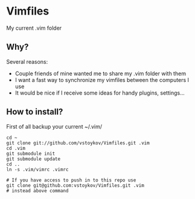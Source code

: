 # Vimfiles

My current .vim folder

## Why?

Several reasons:

* Couple friends of mine wanted me to share my .vim folder with them
* I want a fast way to synchronize my vimfiles between the computers I use
* It would be nice if I receive some ideas for handy plugins, settings...

## How to install?

First of all backup your current ~/.vim/


    cd ~
    git clone git://github.com/vstoykov/Vimfiles.git .vim
    cd .vim
    git submodule init
    git submodule update
    cd ..
    ln -s .vim/vimrc .vimrc

    # If you have access to push in to this repo use 
    git clone git@github.com:vstoykov/Vimfiles.git .vim
    # instead above command
